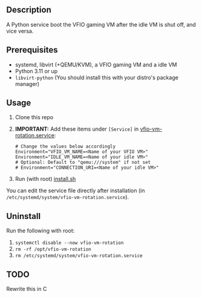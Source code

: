 ## Description

A Python service boot the VFIO gaming VM after the idle VM is shut off, and vice versa.

## Prerequisites  

- systemd, libvirt (+QEMU/KVM), a VFIO gaming VM and a idle VM
- Python 3.11 or up
- `libvirt-python` (You should install this with your distro's package manager)

## Usage

1. Clone this repo
2. **IMPORTANT:** Add these items under `[Service]` in [vfio-vm-rotation.service](./vfio-vm-rotation.service):

    ```
    # Change the values below accordingly
    Environment="VFIO_VM_NAME=<Name of your VFIO VM>"
    Environment="IDLE_VM_NAME=<Name of your idle VM>"
    # Optional: Default to "qemu:///system" if not set
    # Environment="CONNECTION_URI=<Name of your idle VM>"
    ```

3. Run (with root) [install.sh](./install.sh)

You can edit the service file directly after installation (in `/etc/systemd/system/vfio-vm-rotation.service`).

## Uninstall

Run the following with root:

1. `systemctl disable --now vfio-vm-rotation`
2. `rm -rf /opt/vfio-vm-rotation`
3. `rm /etc/systemd/system/vfio-vm-rotation.service`

## TODO

Rewrite this in C
